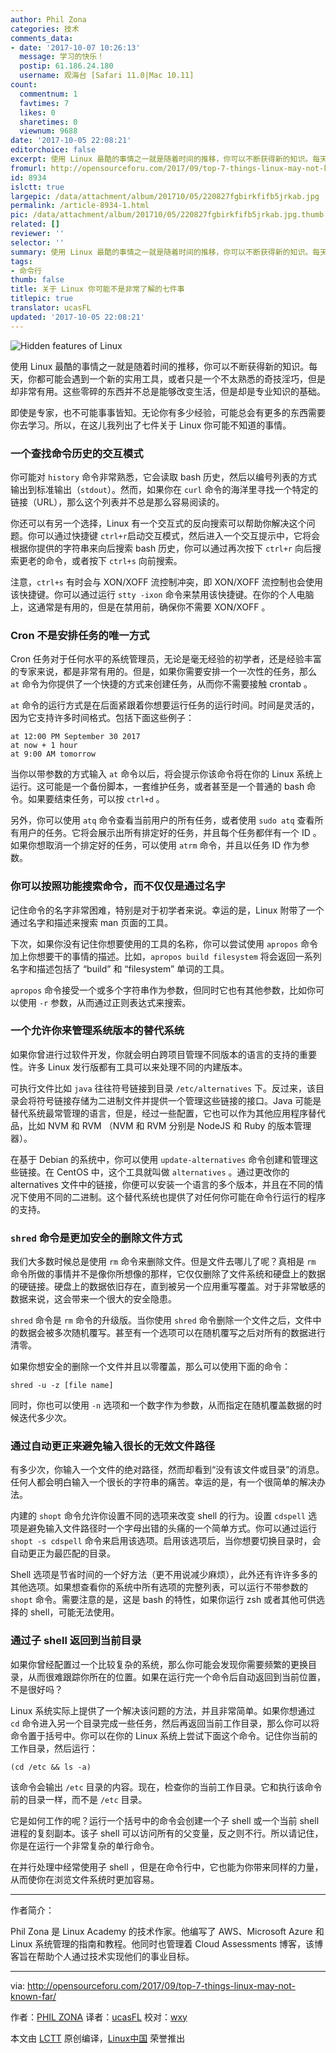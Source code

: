 ```yaml
---
author: Phil Zona
categories: 技术
comments_data:
- date: '2017-10-07 10:26:13'
  message: 学习的快乐！
  postip: 61.186.24.180
  username: 观海台 [Safari 11.0|Mac 10.11]
count:
  commentnum: 1
  favtimes: 7
  likes: 0
  sharetimes: 0
  viewnum: 9688
date: '2017-10-05 22:08:21'
editorchoice: false
excerpt: 使用 Linux 最酷的事情之一就是随着时间的推移，你可以不断获得新的知识。每天，你都可能会遇到一个新的实用工具，或者只是一个不太熟悉的奇技淫巧，但是却非常有用。这些零碎的东西并不总是能够改变生活，但是却是专业知识的基础。
fromurl: http://opensourceforu.com/2017/09/top-7-things-linux-may-not-known-far/
id: 8934
islctt: true
largepic: /data/attachment/album/201710/05/220827fgbirkfifb5jrkab.jpg
permalink: /article-8934-1.html
pic: /data/attachment/album/201710/05/220827fgbirkfifb5jrkab.jpg.thumb.jpg
related: []
reviewer: ''
selector: ''
summary: 使用 Linux 最酷的事情之一就是随着时间的推移，你可以不断获得新的知识。每天，你都可能会遇到一个新的实用工具，或者只是一个不太熟悉的奇技淫巧，但是却非常有用。这些零碎的东西并不总是能够改变生活，但是却是专业知识的基础。
tags:
- 命令行
thumb: false
title: 关于 Linux 你可能不是非常了解的七件事
titlepic: true
translator: ucasFL
updated: '2017-10-05 22:08:21'
---
```


![Hidden features of Linux](/data/attachment/album/201710/05/220827fgbirkfifb5jrkab.jpg)


使用 Linux 最酷的事情之一就是随着时间的推移，你可以不断获得新的知识。每天，你都可能会遇到一个新的实用工具，或者只是一个不太熟悉的奇技淫巧，但是却非常有用。这些零碎的东西并不总是能够改变生活，但是却是专业知识的基础。


即使是专家，也不可能事事皆知。无论你有多少经验，可能总会有更多的东西需要你去学习。所以，在这儿我列出了七件关于 Linux 你可能不知道的事情。


### 一个查找命令历史的交互模式


你可能对 `history` 命令非常熟悉，它会读取 bash 历史，然后以编号列表的方式输出到标准输出（`stdout`）。然而，如果你在 `curl` 命令的海洋里寻找一个特定的链接（URL），那么这个列表并不总是那么容易阅读的。


你还可以有另一个选择，Linux 有一个交互式的反向搜索可以帮助你解决这个问题。你可以通过快捷键 `ctrl+r`启动交互模式，然后进入一个交互提示中，它将会根据你提供的字符串来向后搜索 bash 历史，你可以通过再次按下 `ctrl+r` 向后搜索更老的命令，或者按下 `ctrl+s` 向前搜索。


注意，`ctrl+s` 有时会与 XON/XOFF 流控制冲突，即 XON/XOFF 流控制也会使用该快捷键。你可以通过运行 `stty -ixon` 命令来禁用该快捷键。在你的个人电脑上，这通常是有用的，但是在禁用前，确保你不需要 XON/XOFF 。


### Cron 不是安排任务的唯一方式


Cron 任务对于任何水平的系统管理员，无论是毫无经验的初学者，还是经验丰富的专家来说，都是非常有用的。但是，如果你需要安排一个一次性的任务，那么 `at` 命令为你提供了一个快捷的方式来创建任务，从而你不需要接触 crontab 。


`at` 命令的运行方式是在后面紧跟着你想要运行任务的运行时间。时间是灵活的，因为它支持许多时间格式。包括下面这些例子：



```
at 12:00 PM September 30 2017
at now + 1 hour
at 9:00 AM tomorrow

```

当你以带参数的方式输入 `at` 命令以后，将会提示你该命令将在你的 Linux 系统上运行。这可能是一个备份脚本，一套维护任务，或者甚至是一个普通的 bash 命令。如果要结束任务，可以按 `ctrl+d` 。


另外，你可以使用 `atq` 命令查看当前用户的所有任务，或者使用 `sudo atq` 查看所有用户的任务。它将会展示出所有排定好的任务，并且每个任务都伴有一个 ID 。如果你想取消一个排定好的任务，可以使用 `atrm` 命令，并且以任务 ID 作为参数。


### 你可以按照功能搜索命令，而不仅仅是通过名字


记住命令的名字非常困难，特别是对于初学者来说。幸运的是，Linux 附带了一个通过名字和描述来搜索 man 页面的工具。


下次，如果你没有记住你想要使用的工具的名称，你可以尝试使用 `apropos` 命令加上你想要干的事情的描述。比如，`apropos build filesystem` 将会返回一系列名字和描述包括了 “build” 和 “filesystem” 单词的工具。


`apropos` 命令接受一个或多个字符串作为参数，但同时它也有其他参数，比如你可以使用 `-r` 参数，从而通过正则表达式来搜索。


### 一个允许你来管理系统版本的替代系统


如果你曾进行过软件开发，你就会明白跨项目管理不同版本的语言的支持的重要性。许多 Linux 发行版都有工具可以来处理不同的内建版本。


可执行文件比如 `java` 往往符号链接到目录 `/etc/alternatives` 下。反过来，该目录会将符号链接存储为二进制文件并提供一个管理这些链接的接口。Java 可能是替代系统最常管理的语言，但是，经过一些配置，它也可以作为其他应用程序替代品，比如 NVM 和 RVM （NVM 和 RVM 分别是 NodeJS 和 Ruby 的版本管理器）。


在基于 Debian 的系统中，你可以使用 `update-alternatives` 命令创建和管理这些链接。在 CentOS 中，这个工具就叫做 `alternatives` 。通过更改你的 alternatives 文件中的链接，你便可以安装一个语言的多个版本，并且在不同的情况下使用不同的二进制。这个替代系统也提供了对任何你可能在命令行运行的程序的支持。


### `shred` 命令是更加安全的删除文件方式


我们大多数时候总是使用 `rm` 命令来删除文件。但是文件去哪儿了呢？真相是 `rm` 命令所做的事情并不是像你所想像的那样，它仅仅删除了文件系统和硬盘上的数据的硬链接。硬盘上的数据依旧存在，直到被另一个应用重写覆盖。对于非常敏感的数据来说，这会带来一个很大的安全隐患。


`shred` 命令是 `rm` 命令的升级版。当你使用 `shred` 命令删除一个文件之后，文件中的数据会被多次随机覆写。甚至有一个选项可以在随机覆写之后对所有的数据进行清零。


如果你想安全的删除一个文件并且以零覆盖，那么可以使用下面的命令：


`shred -u -z [file name]`


同时，你也可以使用 `-n` 选项和一个数字作为参数，从而指定在随机覆盖数据的时候迭代多少次。


### 通过自动更正来避免输入很长的无效文件路径


有多少次，你输入一个文件的绝对路径，然而却看到“没有该文件或目录”的消息。任何人都会明白输入一个很长的字符串的痛苦。幸运的是，有一个很简单的解决办法。


内建的 `shopt` 命令允许你设置不同的选项来改变 shell 的行为。设置 `cdspell` 选项是避免输入文件路径时一个字母出错的头痛的一个简单方式。你可以通过运行 `shopt -s cdspell` 命令来启用该选项。启用该选项后，当你想要切换目录时，会自动更正为最匹配的目录。


Shell 选项是节省时间的一个好方法（更不用说减少麻烦），此外还有许许多多的其他选项。如果想查看你的系统中所有选项的完整列表，可以运行不带参数的 `shopt` 命令。需要注意的是，这是 bash 的特性，如果你运行 zsh 或者其他可供选择的 shell，可能无法使用。


### 通过子 shell 返回到当前目录


如果你曾经配置过一个比较复杂的系统，那么你可能会发现你需要频繁的更换目录，从而很难跟踪你所在的位置。如果在运行完一个命令后自动返回到当前位置，不是很好吗？


Linux 系统实际上提供了一个解决该问题的方法，并且非常简单。如果你想通过 `cd` 命令进入另一个目录完成一些任务，然后再返回当前工作目录，那么你可以将命令置于括号中。你可以在你的 Linux 系统上尝试下面这个命令。记住你当前的工作目录，然后运行：



```
(cd /etc && ls -a)

```

该命令会输出 `/etc` 目录的内容。现在，检查你的当前工作目录。它和执行该命令前的目录一样，而不是 `/etc` 目录。


它是如何工作的呢？运行一个括号中的命令会创建一个子 shell 或一个当前 shell 进程的复刻副本。该子 shell 可以访问所有的父变量，反之则不行。所以请记住，你是在运行一个非常复杂的单行命令。


在并行处理中经常使用子 shell ，但是在命令行中，它也能为你带来同样的力量，从而使你在浏览文件系统时更加容易。




---


作者简介：


Phil Zona 是 Linux Academy 的技术作家。他编写了 AWS、Microsoft Azure 和 Linux 系统管理的指南和教程。他同时也管理着 Cloud Assessments 博客，该博客旨在帮助个人通过技术实现他们的事业目标。




---


via: <http://opensourceforu.com/2017/09/top-7-things-linux-may-not-known-far/>


作者：[PHIL ZONA](http://opensourceforu.com/author/phil-zona/) 译者：[ucasFL](https://github.com/ucasFL) 校对：[wxy](https://github.com/wxy)


本文由 [LCTT](https://github.com/LCTT/TranslateProject) 原创编译，[Linux中国](https://linux.cn/) 荣誉推出